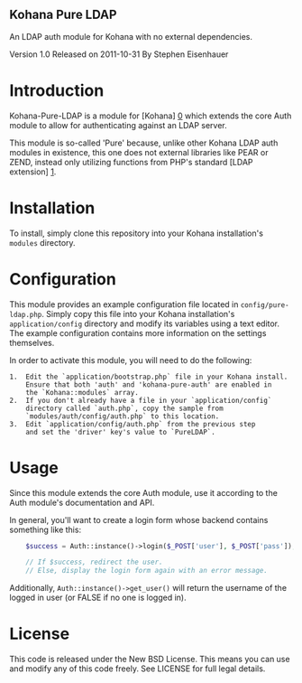 Kohana Pure LDAP
----------------

An LDAP auth module for Kohana with no external dependencies.

Version 1.0
Released on 2011-10-31
By Stephen Eisenhauer

Introduction
============

Kohana-Pure-LDAP is a module for [Kohana] [0] which extends the core
Auth module to allow for authenticating against an LDAP server.

This module is so-called 'Pure' because, unlike other Kohana LDAP auth
modules in existence, this one does not external libraries like PEAR or 
ZEND, instead only utilizing functions from PHP's standard 
[LDAP extension] [1].

Installation
============

To install, simply clone this repository into your Kohana installation's
`modules` directory.

Configuration
=============

This module provides an example configuration file located 
in `config/pure-ldap.php`.  Simply copy this file into your Kohana
installation's `application/config` directory and modify its
variables using a text editor.  The example configuration contains
more information on the settings themselves.

In order to activate this module, you will need to do the following:

	1.	Edit the `application/bootstrap.php` file in your Kohana install.
		Ensure that both 'auth' and 'kohana-pure-auth' are enabled in 
		the `Kohana::modules` array.
	2.	If you don't already have a file in your `application/config`
		directory called `auth.php`, copy the sample from
		`modules/auth/config/auth.php` to this location.
	3.	Edit `application/config/auth.php` from the previous step
		and set the 'driver' key's value to `PureLDAP`.

Usage
=====

Since this module extends the core Auth module, use it according to
the Auth module's documentation and API.

In general, you'll want to create a login form whose backend contains
something like this:

```php
	$success = Auth::instance()->login($_POST['user'], $_POST['pass']);

	// If $success, redirect the user.
	// Else, display the login form again with an error message.
```

Additionally, `Auth::instance()->get_user()` will return the username 
of the logged in user (or FALSE if no one is logged in).

License
=======

This code is released under the New BSD License. This means you can use
and modify any of this code freely. See LICENSE for full legal details.

  [0]: http://kohanaframework.org/
  [1]: http://php.net/manual/en/book.ldap.php
